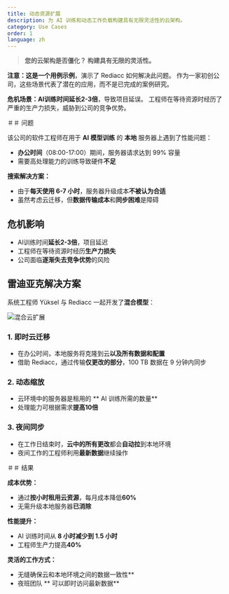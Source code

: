 ```yaml
---
title: 动态资源扩展
description: 为 AI 训练和动态工作负载构建具有无限灵活性的云架构。
category: Use Cases
order: 1
language: zh
---
```


> **您的云架构是否僵化？ 构建具有无限的灵活性。**

**注意：**这是一个**用例示例**，演示了 Rediacc 如何解决此问题。 作为一家初创公司，这些场景代表了潜在的应用，而不是已完成的案例研究。

**危机场景：**AI训练时间**延长2-3倍**，导致项目延误。 工程师在等待资源时经历了严重的生产力损失，威胁到公司的竞争优势。

＃＃ 问题

该公司的软件工程师在用于 **AI 模型训练** 的 **本地** 服务器上遇到了性能问题：
 * **办公时间**（08:00-17:00）期间，服务器请求达到 99% 容量
 * 需要高处理能力的训练导致硬件**不足**

**搜索解决方案：**
 * 由于**每天使用 6-7 小时**，服务器升级成本**不被认为合适**
 * 虽然考虑云迁移，但**数据传输成本**和**同步困难**是障碍

## 危机影响

* AI训练时间**延长2-3倍**，项目延迟
 * 工程师在等待资源时经历**生产力损失**
 * 公司面临**逐渐失去竞争优势**的风险

## 雷迪亚克解决方案

系统工程师 Yüksel 与 Rediacc 一起开发了**混合模型**：

![混合云扩展](/img/hybrid-cloud-scaling.svg)

### 1. **即时云迁移**
 * 在办公时间，本地服务将克隆到云**以及所有数据和配置**
 * 借助 Rediacc，通过传输**仅更改的部分**，100 TB 数据在 9 分钟内同步

### 2. **动态缩放**
 * 云环境中的服务器是租用的 ** AI 训练所需的数量**
 * 处理能力可根据需求**提高10倍**

### 3. **夜间同步**
 * 在工作日结束时，**云中的所有更改**都会**自动拉**到本地环境
 * 夜间工作的工程师利用**最新数据**继续操作

＃＃ 结果

**成本优势：**
 * 通过**按小时租用云资源**，每月成本降低**60%**
 * 无需升级本地服务器**已消除**

**性能提升：**
 * AI 训练时间从 **8 小时减少到 1.5 小时**
 * 工程师生产力提高**40%**

**灵活的工作方式：**
 * 无缝确保云和本地环境之间的数据一致性**
 * 夜班团队 ** 可以即时访问最新数据**